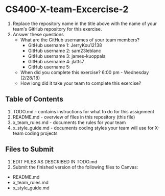 # CS400-X-team-Excercise-2

1. Replace the repository name in the title above with the name of your team's GitHub repository for this exercise.
2. Answer these questions
   * What are the GitHub usernames of your team members?
       * GitHub username 1: JerryKou12138
       * GitHub username 2: sam23leblanc
       * GitHub username 3: james-kuoppala
       * GitHub username 4: jlatts7
       * GitHub username 5:
   * When did you complete this exercise? 
        6:00 pm - Wednesday (2/28/18)
   * How long did it take your team to complete this exercise? 

## Table of Contents

1. TODO.md - contains instructions for what to do for this assignment
2. README.md - overview of files in this repository (this file)
3. x_team_rules.md - documents the rules for your team
4. x_style_guide.md - documents coding styles your team will use for X-team coding projects

## Files to Submit

1. EDIT FILES AS DESCRIBED IN TODO.md
2. Submit the finished version of the following files to Canvas:

* README.md
* x_team_rules.md
* x_style_guide.md
